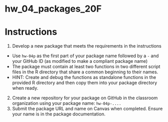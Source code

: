 # hw_04_packages_20F
# Instructions

1. Develop a new package that meets the requirements in the instructions  
- Use `hw-04p` as the first part of your package name followed by a `-` and your GitHub ID (as modified to make a compliant package name)
- The package must contain at least two functions in two different script files in the R directory that share a common beginning to their names.
- HINT:  Create and debug the functions as standalone functions in the provided R directory and then copy them into your package directory when ready.
2. Create a new repository for your package on GitHub in the classroom organization using your package name: `hw-04p-....` 
3. Submit the package URL and name on Canvas when completed. Ensure your name is in the package documentation.
